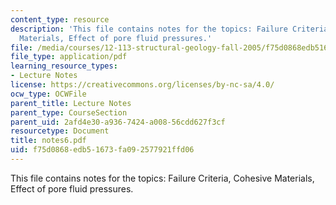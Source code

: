 ```yaml
---
content_type: resource
description: 'This file contains notes for the topics: Failure Criteria, Cohesive
  Materials, Effect of pore fluid pressures.'
file: /media/courses/12-113-structural-geology-fall-2005/f75d0868edb51673fa092577921ffd06_notes6.pdf
file_type: application/pdf
learning_resource_types:
- Lecture Notes
license: https://creativecommons.org/licenses/by-nc-sa/4.0/
ocw_type: OCWFile
parent_title: Lecture Notes
parent_type: CourseSection
parent_uid: 2afd4e30-a936-7424-a008-56cdd627f3cf
resourcetype: Document
title: notes6.pdf
uid: f75d0868-edb5-1673-fa09-2577921ffd06
---
```

This file contains notes for the topics: Failure Criteria, Cohesive Materials, Effect of pore fluid pressures.